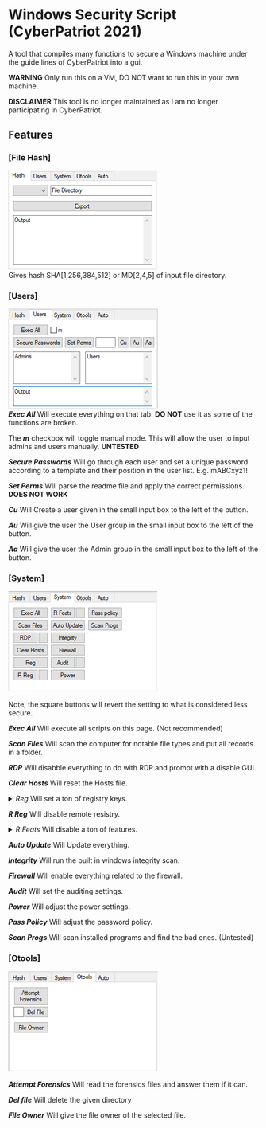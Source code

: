 # Windows Security Script (CyberPatriot 2021)
A tool that compiles many functions to secure a Windows machine under the guide lines of CyberPatriot into a gui.

**WARNING** Only run this on a VM, DO NOT want to run this in your own machine.

**DISCLAIMER** This tool is no longer maintained as I am no longer participating in CyberPatriot.

## Features

### [File Hash]
![This is an image](img/hash.png)  
Gives hash SHA[1,256,384,512] or MD[2,4,5] of input file directory.


### [Users]
![This is an image](img/users.png)  
***Exec All*** Will execute everything on that tab. **DO NOT** use it as some of the functions are broken.

The ***m*** checkbox will toggle manual mode. This will allow the user to input admins and users manually. **UNTESTED**

***Secure Passwords*** Will go through each user and set a unique password according to a template and their position in the user list. E.g. mABCxyz1!

***Set Perms*** Will parse the readme file and apply the correct permissions. **DOES NOT WORK**

***Cu*** Will Create a user given in the small input box to the left of the button.

***Au*** Will give the user the User group in the small input box to the left of the button.

***Aa*** Will give the user the Admin group in the small input box to the left of the button.


### [System]
![This is an image](img/system.png)  

Note, the square buttons will revert the setting to what is considered less secure.

***Exec All*** Will execute all scripts on this page. (Not recommended)

***Scan Files*** Will scan the computer for notable file types and put all records in a folder.

***RDP*** Will disabble everything to do with RDP and prompt with a disable GUI.

***Clear Hosts*** Will reset the Hosts file.

<details>
	<summary><em>Reg</em> Will set a ton of registry keys.</summary>
<br>
HKLM\SOFTWARE\Microsoft\Windows\CurrentVersion\Policies\System, EnableLUA, 1 
	HKLM\SOFTWARE\Policies\Microsoft\Windows\WindowsUpdate\AU, AutoInstallMinorUpdates, 1 
	HKLM\SOFTWARE\Policies\Microsoft\Windows\WindowsUpdate\AU, NoAutoUpdate, 0
	HKLM\SOFTWARE\Policies\Microsoft\Windows\WindowsUpdate\AU, AUOptions, 4
	HKLM\SOFTWARE\Microsoft\Windows\CurrentVersion\WindowsUpdate\Auto Update, AUOptions, 4 
	HKLM\SOFTWARE\Policies\Microsoft\Windows\WindowsUpdate, DisableWindowsUpdateAccess, 0 
	HKLM\SOFTWARE\Policies\Microsoft\Windows\WindowsUpdate, ElevateNonAdmins, 0 
	HKCU\SOFTWARE\Microsoft\Windows\CurrentVersion\Policies\Explorer, NoWindowsUpdate, 0
	HKLM\SYSTEM\Internet Communication Management\Internet Communication, DisableWindowsUpdateAccess, 0 
	HKCU\SOFTWARE\Microsoft\Windows\CurrentVersion\Policies\WindowsUpdate, DisableWindowsUpdateAccess, 0
	HKLM\SOFTWARE\Microsoft\Windows NT\CurrentVersion\Winlogon, AllocateCDRoms, 1
	HKLM\SOFTWARE\Microsoft\Windows NT\CurrentVersion\Winlogon, AllocateFloppies, 1 
	HKLM\SOFTWARE\Microsoft\Windows NT\CurrentVersion\Winlogon, AutoAdminLogon, 0 
	HKLM\SYSTEM\CurrentControlSet\Control\Session Manager\Memory Management, ClearPageFileAtShutdown, 1 
	HKLM\SYSTEM\CurrentControlSet\Control\Print\Providers\LanMan Print Services\Servers, AddPrinterDrivers, 1 
	HKLM\SOFTWARE\Microsoft\Windows NT\CurrentVersion\Image File Execution Options\LSASS.exe, AuditLevel, 00000008
	HKLM\SYSTEM\CurrentControlSet\Control\Lsa, RunAsPPL, 00000001 
	HKLM\SYSTEM\CurrentControlSet\Control\Lsa, LimitBlankPasswordUse, 1
	HKLM\SYSTEM\CurrentControlSet\Control\Lsa, auditbaseobjects, 1
	HKLM\SYSTEM\CurrentControlSet\Control\Lsa, fullprivilegeauditing, 1
	HKLM\SYSTEM\CurrentControlSet\Control\Lsa, restrictanonymous, 1
	HKLM\SYSTEM\CurrentControlSet\Control\Lsa, restrictanonymoussam, 1 
	HKLM\SYSTEM\CurrentControlSet\Control\Lsa, disabledomaincreds, 1
	HKLM\SYSTEM\CurrentControlSet\Control\Lsa, everyoneincludesanonymous, 0 
	HKLM\SYSTEM\CurrentControlSet\Control\Lsa, UseMachineId, 0 
	HKLM\SOFTWARE\Microsoft\Windows\CurrentVersion\Policies\System, dontdisplaylastusername, 1 
	HKLM\SOFTWARE\Microsoft\Windows\CurrentVersion\Policies\System, EnableLUA, 1 
	HKLM\SOFTWARE\Microsoft\Windows\CurrentVersion\Policies\System, PromptOnSecureDesktop, 1 
	HKLM\SOFTWARE\Microsoft\Windows\CurrentVersion\Policies\System, EnableInstallerDetection, 1
	HKLM\SOFTWARE\Microsoft\Windows\CurrentVersion\Policies\System, undockwithoutlogon, 0
	HKLM\SOFTWARE\Microsoft\Windows\CurrentVersion\Policies\System, DisableCAD, 0 
	HKLM\SYSTEM\CurrentControlSet\services\Netlogon\Parameters, MaximumPasswordAge, 30 
	HKLM\SYSTEM\CurrentControlSet\services\Netlogon\Parameters, DisablePasswordChange, 1 
	HKLM\SYSTEM\CurrentControlSet\services\Netlogon\Parameters, RequireStrongKey, 1 
	HKLM\SYSTEM\CurrentControlSet\services\Netlogon\Parameters, RequireSignOrSeal, 1 
	HKLM\SYSTEM\CurrentControlSet\services\Netlogon\Parameters, SignSecureChannel, 1 
	HKLM\SYSTEM\CurrentControlSet\services\Netlogon\Parameters, SealSecureChannel, 1
	HKLM\SYSTEM\CurrentControlSet\services\LanmanServer\Parameters, autodisconnect, 45 
	HKLM\SYSTEM\CurrentControlSet\services\LanmanServer\Parameters, enablesecuritysignature, 0 
	HKLM\SYSTEM\CurrentControlSet\services\LanmanServer\Parameters, requiresecuritysignature, 0
	HKCU\Software\Microsoft\Windows\CurrentVersion\Explorer\Advanced, ShowSuperHidden, 1
	HKLM\SYSTEM\CurrentControlSet\Control\CrashControl, CrashDumpEnabled, 0 
	HKCU\SYSTEM\CurrentControlSet\Services\CDROM, AutoRun, 1
	HKCU\Software\Microsoft\Windows\CurrentVersion\Explorer\Advanced, Hidden, 1
	HKCU\Software\Microsoft\Windows\CurrentVersion\Internet Settings, WarnonZoneCrossing, 1
	HKCU\Software\Microsoft\Internet Explorer\Main\FeatureControl\FEATURE_LOCALMACHINE_LOCKDOWN\Settings, LOCALMACHINE_CD_UNLOCK, 1
	HKCU\Software\Microsoft\Internet Explorer\Download, RunInvalidSignatures, 1
	HKCU\Software\Microsoft\Internet Explorer\Main, DoNotTrack, 1
	HKCU\Software\Microsoft\Windows\CurrentVersion\Internet Settings, WarnOnPostRedirect, 1
	HKCU\Software\Microsoft\Windows\CurrentVersion\Internet Settings, WarnonBadCertRecving, 1
	HKCU\Software\Microsoft\Windows\CurrentVersion\Internet Settings, DisablePasswordCaching, 1
	HKCU\Software\Microsoft\Internet Explorer\PhishingFilter, EnabledV9, 1
	HKCU\Software\Microsoft\Internet Explorer\PhishingFilter, EnabledV8, 1
	HKLM\SYSTEM\CurrentControlSet\services\LanmanWorkstation\Parameters, EnablePlainTextPassword, 0
	HLU.DEFAULT\Control Panel\Accessibility\StickyKeys, Flags, 506
	HKLM\SYSTEM\CurrentControlSet\Control\SecurePipeServers\winreg\AllowedPaths, Machine, ""
	HKLM\SYSTEM\CurrentControlSet\Control\SecurePipeServers\winreg\AllowedExactPaths, Machine, ""
	HKLM\SYSTEM\CurrentControlSet\services\LanmanServer\Parameters, NullSessionPipes, ""
	HKLM\SYSTEM\CurrentControlSet\services\LanmanServer\Parameters, NullSessionShares, ""
</details>

***R Reg*** Will disable remote resistry.

<details>
	<summary><em>R Feats</em> Will disable a ton of features.</summary>
<br>
dism /online /disable-feature /featurename:IIS-WebServerRole 
	dism /online /disable-feature /featurename:IIS-WebServer 
	dism /online /disable-feature /featurename:IIS-CommonHttpFeatures 
	dism /online /disable-feature /featurename:IIS-HttpErrors 
	dism /online /disable-feature /featurename:IIS-HttpRedirect 
	dism /online /disable-feature /featurename:IIS-ApplicationDevelopment 
	dism /online /disable-feature /featurename:IIS-NetFxExtensibility 
	dism /online /disable-feature /featurename:IIS-NetFxExtensibility45 
	dism /online /disable-feature /featurename:IIS-HealthAndDiagnostics 
	dism /online /disable-feature /featurename:IIS-HttpLogging 
	dism /online /disable-feature /featurename:IIS-LoggingLibraries 
	dism /online /disable-feature /featurename:IIS-RequestMonitor 
	dism /online /disable-feature /featurename:IIS-HttpTracing 
	dism /online /disable-feature /featurename:IIS-Security 
	dism /online /disable-feature /featurename:IIS-URLAuthorization 
	dism /online /disable-feature /featurename:IIS-RequestFiltering 
	dism /online /disable-feature /featurename:IIS-IPSecurity 
	dism /online /disable-feature /featurename:IIS-Performance 
	dism /online /disable-feature /featurename:IIS-HttpCompressionDynamic 
	dism /online /disable-feature /featurename:IIS-WebServerManagementTools 
	dism /online /disable-feature /featurename:IIS-ManagementScriptingTools 
	dism /online /disable-feature /featurename:IIS-IIS6ManagementCompatibility 
	dism /online /disable-feature /featurename:IIS-Metabase 
	dism /online /disable-feature /featurename:IIS-HostableWebCore 
	dism /online /disable-feature /featurename:IIS-StaticContent 
	dism /online /disable-feature /featurename:IIS-DefaultDocument 
	dism /online /disable-feature /featurename:IIS-DirectoryBrowsing 
	dism /online /disable-feature /featurename:IIS-WebDAV 
	dism /online /disable-feature /featurename:IIS-WebSockets 
	dism /online /disable-feature /featurename:IIS-ApplicationInit 
	dism /online /disable-feature /featurename:IIS-ASPNET 
	dism /online /disable-feature /featurename:IIS-ASPNET45 
	dism /online /disable-feature /featurename:IIS-ASP 
	dism /online /disable-feature /featurename:IIS-CGI 
	dism /online /disable-feature /featurename:IIS-ISAPIExtensions 
	dism /online /disable-feature /featurename:IIS-ISAPIFilter 
	dism /online /disable-feature /featurename:IIS-ServerSideIncludes 
	dism /online /disable-feature /featurename:IIS-CustomLogging 
	dism /online /disable-feature /featurename:IIS-BasicAuthentication 
	dism /online /disable-feature /featurename:IIS-HttpCompressionStatic 
	dism /online /disable-feature /featurename:IIS-ManagementConsole 
	dism /online /disable-feature /featurename:IIS-ManagementService 
	dism /online /disable-feature /featurename:IIS-WMICompatibility 
	dism /online /disable-feature /featurename:IIS-LegacyScripts 
	dism /online /disable-feature /featurename:IIS-LegacySnapIn 
	dism /online /disable-feature /featurename:IIS-FTPServer 
	dism /online /disable-feature /featurename:IIS-FTPSvc 
	dism /online /disable-feature /featurename:IIS-FTPExtensibility 
	dism /online /disable-feature /featurename:TFTP 
	dism /online /disable-feature /featurename:TelnetClient 
	dism /online /disable-feature /featurename:TelnetServer 
</details>

***Auto Update*** Will Update everything.

***Integrity*** Will run the built in windows integrity scan.

***Firewall*** Will enable everything related to the firewall.

***Audit*** Will set the auditing settings.

***Power*** Will adjust the power settings.

***Pass Policy*** Will adjust the password policy.

***Scan Progs*** Will scan installed programs and find the bad ones. (Untested)

### [Otools]
![This is an image](img/otools.png)  

***Attempt Forensics*** Will read the forensics files and answer them if it can.

***Del file*** Will delete the given directory

***File Owner*** Will give the file owner of the selected file.

